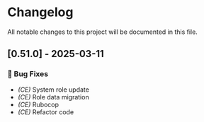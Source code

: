 # Changelog

All notable changes to this project will be documented in this file.

## [0.51.0] - 2025-03-11

### 🐛 Bug Fixes

- *(CE)* System role update
- *(CE)* Role data migration
- *(CE)* Rubocop
- *(CE)* Refactor code

<!-- generated by git-cliff -->
